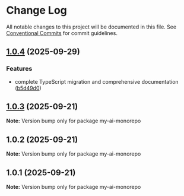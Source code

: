 # Change Log

All notable changes to this project will be documented in this file.
See [Conventional Commits](https://conventionalcommits.org) for commit guidelines.

## [1.0.4](https://github.com/593496637/my-ai-monorepo/compare/v1.0.3...v1.0.4) (2025-09-29)


### Features

* complete TypeScript migration and comprehensive documentation ([b5d49d0](https://github.com/593496637/my-ai-monorepo/commit/b5d49d08b34655c6eff758b2ad773873a5ff74eb))





## [1.0.3](https://github.com/593496637/my-ai-monorepo/compare/v1.0.2...v1.0.3) (2025-09-21)

**Note:** Version bump only for package my-ai-monorepo





## 1.0.2 (2025-09-21)

**Note:** Version bump only for package my-ai-monorepo





## 1.0.1 (2025-09-21)

**Note:** Version bump only for package my-ai-monorepo

